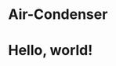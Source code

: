 # Air-Condenser
<!DOCTYPE html>
<html>
<head>
  <meta charset="UTF-8">
  <title>My Site</title>
</head>
<body>
  <h1>Hello, world!</h1>
</body>
</html>

